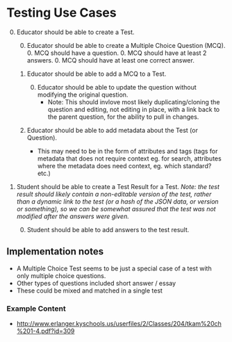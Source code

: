 # Testing Use Cases

0. Educator should be able to create a Test.

	0. Educator should be able to create a Multiple Choice Question (MCQ).
		0. MCQ should have a question.
		0. MCQ should have at least 2 answers.
		0. MCQ should have at least one correct answer.
		
	0. Educator should be able to add a MCQ to a Test.
	
		0. Educator should be able to update the question without modifying the original question.
			- Note: This should invlove most likely duplicating/cloning the question and editing, not editing in place, with a link back to the parent question, for the ability to pull in changes.
			
	0. Educator should be able to add metadata about the Test (or Question).
		- This may need to be in the form of attributes and tags (tags for metadata that does not require context eg. for search, attributes where the metadata does need context, eg. which standard? etc.) 
		
0. Student should be able to create a Test Result for a Test. *Note: the test result should likely contain a non-editable version of the test, rather than a dynamic link to the test (or a hash of the JSON data, or version or something), so we can be somewhat assured that the test was not modified after the answers were given.*

	0. Student should be able to add answers to the test result.

## Implementation notes

- A Multiple Choice Test seems to be just a special case of a test with only multiple choice questions.
- Other types of questions included short answer / essay
- These could be mixed and matched in a single test

### Example Content
- http://www.erlanger.kyschools.us/userfiles/2/Classes/204/tkam%20ch%201-4.pdf?id=309